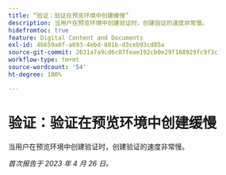 ```yaml
---
title: “验证：验证在预览环境中创建缓慢”
description: 当用户在预览环境中创建验证时，创建验证的速度非常慢。
hidefromtoc: true
feature: Digital Content and Documents
exl-id: 4b659a0f-a693-4ebd-801b-d3ceb93cd85a
source-git-commit: 2631a7a9cd6c07feae192cb0e29f168929fc9f3c
workflow-type: tm+mt
source-wordcount: '54'
ht-degree: 100%

---
```


# 验证：验证在预览环境中创建缓慢

<!--This article is by request. Article is on WF and WFP TOCs-->

当用户在预览环境中创建验证时，创建验证的速度非常慢。

_首次报告于 2023 年 4 月 26 日。_

